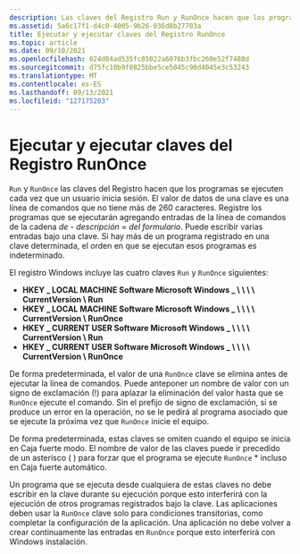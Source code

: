 ```yaml
---
description: Las claves del Registro Run y RunOnce hacen que los programas se ejecuten cada vez que un usuario inicia sesión.
ms.assetid: 5a6c17f1-d4c0-4005-9b26-036d8b27703a
title: Ejecutar y ejecutar claves del Registro RunOnce
ms.topic: article
ms.date: 09/10/2021
ms.openlocfilehash: 024d04ad535fc85022a6076b3fbc260e52f7488d
ms.sourcegitcommit: d75fc10b9f0825bbe5ce5045c90d4045e3c53243
ms.translationtype: MT
ms.contentlocale: es-ES
ms.lasthandoff: 09/13/2021
ms.locfileid: "127175203"
---
```

# <a name="run-and-runonce-registry-keys"></a>Ejecutar y ejecutar claves del Registro RunOnce

`Run` y `RunOnce` las claves del Registro hacen que los programas se ejecuten cada vez que un usuario inicia sesión. El valor de datos de una clave es una línea de comandos que no tiene más de 260 caracteres. Registre los programas que se ejecutarán agregando entradas de la línea de comandos de la cadena *de* - *descripción* = *del formulario*. Puede escribir varias entradas bajo una clave. Si hay más de un programa registrado en una clave determinada, el orden en que se ejecutan esos programas es indeterminado.

El registro Windows incluye las cuatro claves `Run` y `RunOnce` siguientes:

-   **HKEY \_ LOCAL MACHINE Software Microsoft Windows \_ \\ \\ \\ \\ CurrentVersion \\ Run**
-   **HKEY \_ LOCAL MACHINE Software Microsoft Windows \_ \\ \\ \\ \\ CurrentVersion \\ RunOnce**
-   **HKEY \_ CURRENT USER Software Microsoft Windows \_ \\ \\ \\ \\ CurrentVersion \\ Run**
-   **HKEY \_ CURRENT USER Software Microsoft Windows \_ \\ \\ \\ \\ CurrentVersion \\ RunOnce**

De forma predeterminada, el valor de una `RunOnce` clave se elimina antes de ejecutar la línea de comandos. Puede anteponer un nombre de valor con un signo de exclamación (!) para aplazar la eliminación del valor hasta que se `RunOnce` ejecute el comando. Sin el prefijo de signo de exclamación, si se produce un error en la operación, no se le pedirá al programa asociado que se ejecute la próxima vez que `RunOnce` inicie el equipo.

De forma predeterminada, estas claves se omiten cuando el equipo se inicia en Caja fuerte modo. El nombre de valor de las claves puede ir precedido de un asterisco ( ) para forzar que el programa se ejecute `RunOnce` \* incluso en Caja fuerte automático.

Un programa que se ejecuta desde cualquiera de estas claves no debe escribir en la clave durante su ejecución porque esto interferirá con la ejecución de otros programas registrados bajo la clave. Las aplicaciones deben usar la `RunOnce` clave solo para condiciones transitorias, como completar la configuración de la aplicación. Una aplicación no debe volver a crear continuamente las entradas en `RunOnce` porque esto interferirá con Windows instalación.
